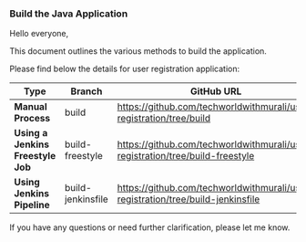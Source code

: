 ### Build the Java Application

Hello everyone,

This document outlines the various methods to build the application.

Please find below the details for user registration application:

| Type                          | Branch                                | GitHub URL                       |
|-------------------------------|---------------------------------------|----------------------------------|
| **Manual Process**                | build               | https://github.com/techworldwithmurali/user-registration/tree/build |
| **Using a Jenkins Freestyle Job** | build-freestyle           | https://github.com/techworldwithmurali/user-registration/tree/build-freestyle |
| **Using Jenkins Pipeline**        | build-jenkinsfile | https://github.com/techworldwithmurali/user-registration/tree/build-jenkinsfile |

If you have any questions or need further clarification, please let me know.

